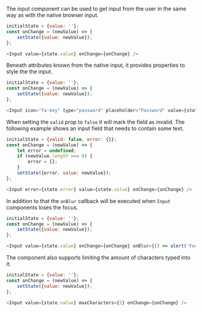 The input component can be used to get input from the user in the same way as with the native browser input.

```javascript
initialState = {value: ''};
const onChange = (newValue) => {
    setState({value: newValue});
};

<Input value={state.value} onChange={onChange} />
```

Beneath attributes known from the native input, it provides properties to style the the input.

```javascript
initialState = {value: ''};
const onChange = (newValue) => {
    setState({value: newValue});
};

<Input icon="fa-key" type="password" placeholder="Password" value={state.value} onChange={onChange} />
```

When setting the `valid` prop to `false` it will mark the field as invalid. The following example shows an input field
that needs to contain some text.

```javascript
initialState = {valid: false, error: {}};
const onChange = (newValue) => {
    let error = undefined;
    if (newValue.length === 0) {
        error = {};
    }
    setState({error, value: newValue});
};

<Input error={state.error} value={state.value} onChange={onChange} />
```

In addition to that the `onBlur` callback will be executed when `Input` components loses the focus.

```javascript
initialState = {value: ''};
const onChange = (newValue) => {
    setState({value: newValue});
};

<Input value={state.value} onChange={onChange} onBlur={() => alert('Focus lost!')} />
```

The component also supports limiting the amount of characters typed into it.

```javascript
initialState = {value: ''};
const onChange = (newValue) => {
    setState({value: newValue});
};

<Input value={state.value} maxCharacters={5} onChange={onChange} />
```
